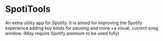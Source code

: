 # SpotiTools
An extra utility app for Spotify. It is aimed for improving the Spotify experience adding key binds for pausing and more +a visual, current song window. (May require Spotify premium to be used fully)
